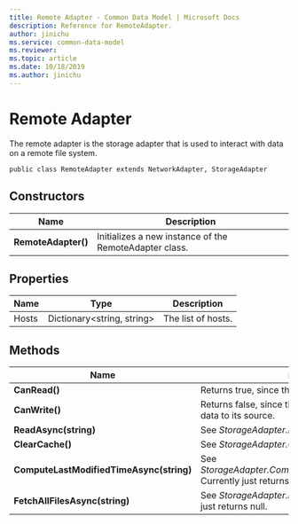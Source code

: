 ```yaml
---
title: Remote Adapter - Common Data Model | Microsoft Docs
description: Reference for RemoteAdapter.
author: jinichu
ms.service: common-data-model
ms.reviewer: 
ms.topic: article
ms.date: 10/18/2019
ms.author: jinichu
---
```


# Remote Adapter

The remote adapter is the storage adapter that is used to interact with data on a remote file system.

```
public class RemoteAdapter extends NetworkAdapter, StorageAdapter
```

## Constructors
|Name|Description|
|---|---|
|**RemoteAdapter()**|Initializes a new instance of the RemoteAdapter class.|

## Properties
|Name|Type|Description|
|---|---|---|
|Hosts|Dictionary\<string, string>|The list of hosts.|

## Methods
|Name|Description|Return Type|
|---|---|---|
|**CanRead()**|Returns true, since the RemoteAdapter can read data.|boolean|
|**CanWrite()**|Returns false, since the RemoteAdapter cannot write data to its source.|boolean|
|**ReadAsync(string)**|See *StorageAdapter.ReadAsync(...)*.|Task\<string>|
|**ClearCache()**|See *StorageAdapter.ClearCache()*.|void|
|**ComputeLastModifiedTimeAsync(string)**|See *StorageAdapter.ComputeLastModifiedTimeAsync(...)*. Currently just returns Time.Now()|Task\<DateTimeOffset?>|
|**FetchAllFilesAsync(string)**|See *StorageAdapter.FetchAllFilesAsync(...)*. Currently just returns null.|Task\<List\<string>>|

